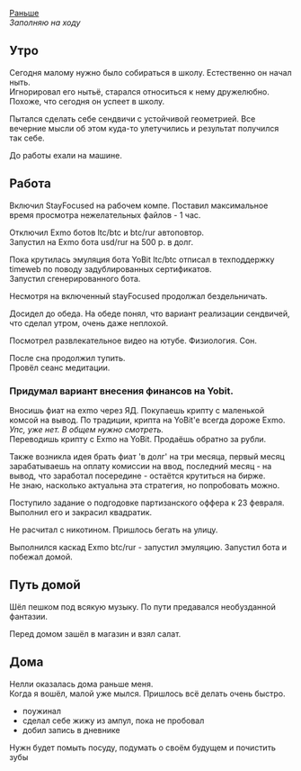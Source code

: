 [Раньше](2020.02.12.md)  
*Заполняю на ходу*
## Утро
Сегодня малому нужно было собираться в школу. Естественно он начал ныть.  
Игнорировал его нытьё, старался относиться к нему дружелюбно. Похоже, что сегодня он успеет в школу.

Пытался сделать себе сендвичи с устойчивой геометрией. Все вечерние мысли об этом куда-то улетучились и результат получился так себе.

До работы ехали на машине.
## Работа
Включил StayFocused на рабочем компе. Поставил максимальное время просмотра нежелательных файлов - 1 час.

Отключил Exmo ботов ltc/btc и btc/rur автоповтор.  
Запустил на Exmo бота usd/rur на 500 р. в долг.

Пока крутилась эмуляция бота YoBit ltc/btc отписал в техподдержку timeweb по поводу задублированных сертификатов.  
Запустил сгенерированного бота.

Несмотря на включенный stayFocused продолжал бездельничать.

Досидел до обеда. На обеде понял, что вариант реализации сендвичей, что сделал утром, очень даже неплохой.

Посмотрел развлекательное видео на ютубе. Физиология. Сон.

После сна продолжил тупить.  
Провёл сеанс медитации.  

### Придумал вариант внесения финансов на Yobit.
Вносишь фиат на exmo через ЯД.
Покупаешь крипту с маленькой комсой на вывод. По традиции, крипта на YoBit'е всегда дороже Exmo. *Упс, уже нет. В общем нужно смотреть.*  
Переводишь крипту с Exmo на YoBit. Продаёшь обратно за рубли.

Также возникла идея брать фиат 'в долг' на три месяца, первый месяц зарабатываешь на оплату комиссии на ввод, последний месяц - на вывод, что заработал посередине - остаётся крутиться на бирже.  
Не знаю, насколько актуальна эта стратегия, но попробовать можно.

Поступило задание о подгодовке партизанского оффера к 23 февраля.  
Выполнил его и закрасил квадратик.

Не расчитал с никотином. Пришлось бегать на улицу.

Выполнился каскад Exmo btc/rur - запустил эмуляцию.
Запустил бота и побежал домой.
## Путь домой
Шёл пешком под всякую музыку. По пути предавался необузданной фантазии.

Перед домом зашёл в магазин и взял салат.
## Дома
Нелли оказалась дома раньше меня.  
Когда я вошёл, малой уже мылся. Пришлось всё делать очень быстро.

 - поужинал
 - сделал себе жижу из ампул, пока не пробовал
 - добил запись в дневнике

 Нужн будет помыть посуду, подумать о своём будущем и почистить зубы